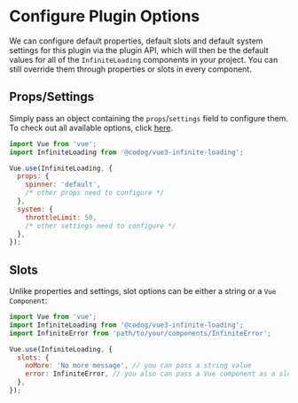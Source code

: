 # Configure Plugin Options

We can configure default properties, default slots and default system settings for this plugin via the plugin API, which will then be the default values for all of the `InfiniteLoading` components in your project. You can still override them through properties or slots in every component.

## Props/Settings

Simply pass an object containing the `props`/`settings` field to configure them. To check out all available options, click [here](../api/#options).

``` js
import Vue from 'vue';
import InfiniteLoading from '@codog/vue3-infinite-loading';

Vue.use(InfiniteLoading, {
  props: {
    spinner: 'default',
    /* other props need to configure */
  },
  system: {
    throttleLimit: 50,
    /* other settings need to configure */
  },
});
```

## Slots

Unlike properties and settings, slot options can be either a string or a `Vue Component`:

``` js
import Vue from 'vue';
import InfiniteLoading from '@codog/vue3-infinite-loading';
import InfiniteError from 'path/to/your/components/InfiniteError';

Vue.use(InfiniteLoading, {
  slots: {
    noMore: 'No more message', // you can pass a string value
    error: InfiniteError, // you also can pass a Vue component as a slot
  },
});
